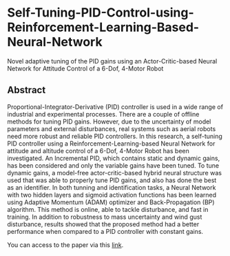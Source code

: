 # Self-Tuning-PID-Control-using-Reinforcement-Learning-Based-Neural-Network
Novel adaptive tuning of the PID gains using an Actor-Critic-based Neural Network for Attitude Control of a 6-Dof, 4-Motor Robot

## Abstract

Proportional-Integrator-Derivative (PID) controller is used in a wide range of industrial and experimental processes.
There are a couple of offline methods for tuning PID gains. However, due to the uncertainty of model parameters and
external disturbances, real systems such as aerial robots need more robust and reliable PID controllers. In this research, a
self-tuning PID controller using a Reinforcement-Learning-based Neural Network for attitude and altitude control of a 6-Dof, 4-Motor Robot
has been investigated. An Incremental PID, which contains static and dynamic gains, has been considered and only the variable
gains have been tuned. To tune dynamic gains, a model-free actor-critic-based hybrid neural structure was used that was
able to properly tune PID gains, and also has done the best as an identifier. In both tunning and identification tasks, a Neural
Network with two hidden layers and sigmoid activation functions has been learned using Adaptive Momentum (ADAM) optimizer
and Back-Propagation (BP) algorithm. This method is online, able to tackle disturbance, and fast in training. In addition to
robustness to mass uncertainty and wind gust disturbance, results showed that the proposed method had a better performance when
compared to a PID controller with constant gains.

You can access to the paper via this [link](https://github.com/98210184/Self-Tuniing-PID-Control-using-Reinforcement-Learning-Based-Neural-Network/blob/main/Article%20-%20Intelligent%20Self-Tuning%20PID%20Controller.pdf).

